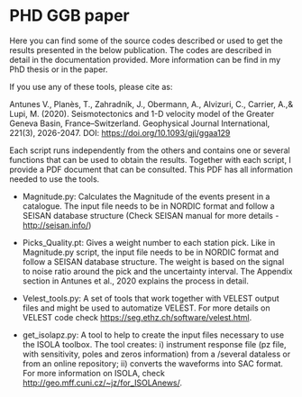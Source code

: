 # PHD GGB paper

Here you can find some of the source codes described or used to get the results presented in the below publication. The codes are described in detail in the documentation provided. More information can be find in my PhD thesis or in the paper.

If you use any of these tools, please cite as:

Antunes V., Planès, T., Zahradník, J., Obermann, A., Alvizuri, C., Carrier, A.,& Lupi, M. (2020). 
Seismotectonics and 1-D velocity model of the Greater Geneva Basin, France–Switzerland. 
Geophysical Journal International, 221(3), 2026-2047. 
DOI: https://doi.org/10.1093/gji/ggaa129


Each script runs independently from the others and contains one or several functions that can be used to obtain the results. Together with each script, I provide a PDF document that can be consulted. This PDF has all information needed to use the tools.

  - Magnitude.py: Calculates the Magnitude of the events present in a catalogue. The input file needs to be in NORDIC format and follow a SEISAN database structure (Check SEISAN manual for more details - http://seisan.info/)

  - Picks_Quality.pt: Gives a weight number to each station pick. Like in Magnitude.py script, the input file needs to be in NORDIC format and follow a SEISAN database structure. The weight is based on the signal to noise ratio around the pick and the uncertainty interval. The Appendix section in Antunes et al., 2020 explains the process in detail.
  
  - Velest_tools.py: A set of tools that work together with VELEST output files and might be used to automatize VELEST. For more details on VELEST code check https://seg.ethz.ch/software/velest.html.

  - get_isolapz.py: A tool to help to create the input files necessary to use the ISOLA toolbox. The tool creates: i) instrument response file (pz file, with sensitivity, poles and zeros information) from a /several dataless or from an online repository; ii) converts the waveforms into SAC format. For more information on ISOLA, check http://geo.mff.cuni.cz/~jz/for_ISOLAnews/.
